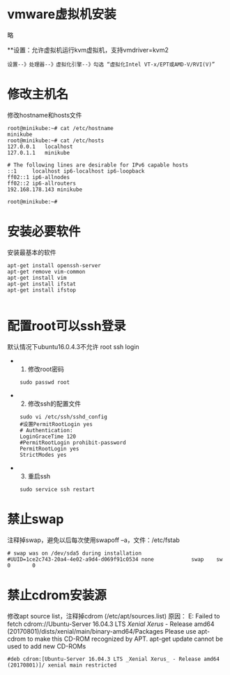 # vmware虚拟机安装
略

**设置：允许虚拟机运行kvm虚拟机，支持vmdriver=kvm2
	
	设置--》处理器--》虚拟化引擎--》勾选 “虚拟化Intel VT-x/EPT或AMD-V/RVI(V)”

# 修改主机名
修改hostname和hosts文件
``` shell
root@minikube:~# cat /etc/hostname 
minikube
root@minikube:~# cat /etc/hosts
127.0.0.1	localhost
127.0.1.1	minikube

# The following lines are desirable for IPv6 capable hosts
::1     localhost ip6-localhost ip6-loopback
ff02::1 ip6-allnodes
ff02::2 ip6-allrouters
192.168.178.143 minikube

root@minikube:~# 

```
# 安装必要软件
安装最基本的软件
``` shell
apt-get install openssh-server
apt-get remove vim-common
apt-get install vim
apt-get install ifstat
apt-get install ifstop


```
# 配置root可以ssh登录
默认情况下ubuntu16.0.4.3不允许 root ssh login
- 1. 修改root密码
```
	sudo passwd root 
```
- 2. 修改ssh的配置文件
```
	sudo vi /etc/ssh/sshd_config  
	#设置PermitRootLogin yes
	# Authentication:
	LoginGraceTime 120
	#PermitRootLogin prohibit-password
	PermitRootLogin yes  
	StrictModes yes
```
- 3. 重启ssh
```
	sudo service ssh restart   
```

# 禁止swap
注释掉swap，避免以后每次使用swapoff –a，文件：/etc/fstab
```
# swap was on /dev/sda5 during installation
#UUID=1ce2c743-20a4-4e02-a9d4-d069f91c0534 none            swap    sw              0       0
```
# 禁止cdrom安装源

修改apt source list，注释掉cdrom (/etc/apt/sources.list)
原因：
E: Failed to fetch cdrom://Ubuntu-Server 16.04.3 LTS _Xenial Xerus_ - Release amd64 (20170801)/dists/xenial/main/binary-amd64/Packages  Please use apt-cdrom to make this CD-ROM recognized by APT. apt-get update cannot be used to add new CD-ROMs

```
#deb cdrom:[Ubuntu-Server 16.04.3 LTS _Xenial Xerus_ - Release amd64 (20170801)]/ xenial main restricted
```


